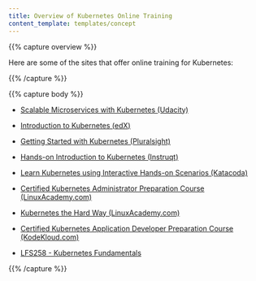 ```yaml
---
title: Overview of Kubernetes Online Training
content_template: templates/concept
---
```


{{% capture overview %}}

Here are some of the sites that offer online training for Kubernetes:

{{% /capture %}}

{{% capture body %}}

* [Scalable Microservices with Kubernetes (Udacity)](https://www.udacity.com/course/scalable-microservices-with-kubernetes--ud615)

* [Introduction to Kubernetes (edX)](https://www.edx.org/course/introduction-kubernetes-linuxfoundationx-lfs158x)

* [Getting Started with Kubernetes (Pluralsight)](https://www.pluralsight.com/courses/getting-started-kubernetes)

* [Hands-on Introduction to Kubernetes (Instruqt)](https://play.instruqt.com/public/topics/getting-started-with-kubernetes)

* [Learn Kubernetes using Interactive Hands-on Scenarios (Katacoda)](https://www.katacoda.com/courses/kubernetes/)

* [Certified Kubernetes Administrator Preparation Course (LinuxAcademy.com)](https://linuxacademy.com/linux/training/course/name/certified-kubernetes-administrator-preparation-course)

* [Kubernetes the Hard Way (LinuxAcademy.com)](https://linuxacademy.com/linux/training/course/name/kubernetes-the-hard-way)

* [Certified Kubernetes Application Developer Preparation Course (KodeKloud.com)](https://kodekloud.com/p/kubernetes-certification-course)

* [LFS258 - Kubernetes Fundamentals](https://www.quickstart.com/lfs258-kubernetes-fundamentals.html)

{{% /capture %}}




